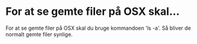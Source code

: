 # For at se gemte filer på OSX skal...
For at se gemte filer på OSX skal du bruge kommandoen 'ls -a'. Så bliver de normalt gemte filer synlige.
